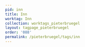 ```yaml
---
pid: inn
title: Inn
worktag: Inn
collection: worktags_pieterbruegel
layout: tagpage_pieterbruegel
order: '088'
permalink: /pieterbruegel/tags/inn
---
```

